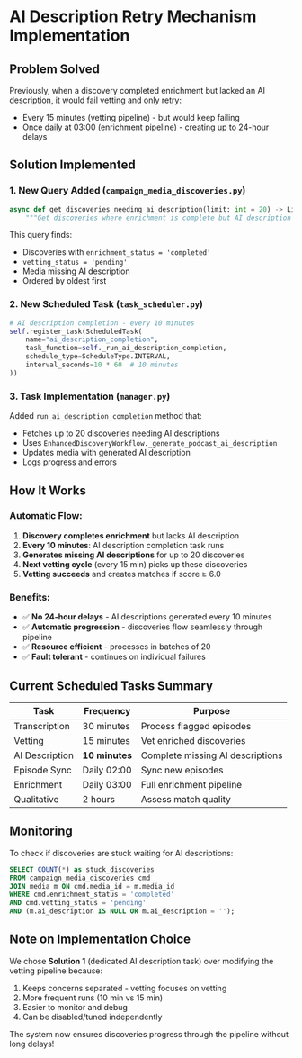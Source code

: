 # AI Description Retry Mechanism Implementation

## Problem Solved
Previously, when a discovery completed enrichment but lacked an AI description, it would fail vetting and only retry:
- Every 15 minutes (vetting pipeline) - but would keep failing
- Once daily at 03:00 (enrichment pipeline) - creating up to 24-hour delays

## Solution Implemented

### 1. **New Query Added** (`campaign_media_discoveries.py`)
```python
async def get_discoveries_needing_ai_description(limit: int = 20) -> List[Dict[str, Any]]:
    """Get discoveries where enrichment is complete but AI description is missing."""
```
This query finds:
- Discoveries with `enrichment_status = 'completed'`
- `vetting_status = 'pending'`
- Media missing AI description
- Ordered by oldest first

### 2. **New Scheduled Task** (`task_scheduler.py`)
```python
# AI description completion - every 10 minutes
self.register_task(ScheduledTask(
    name="ai_description_completion",
    task_function=self._run_ai_description_completion,
    schedule_type=ScheduleType.INTERVAL,
    interval_seconds=10 * 60  # 10 minutes
))
```

### 3. **Task Implementation** (`manager.py`)
Added `run_ai_description_completion` method that:
- Fetches up to 20 discoveries needing AI descriptions
- Uses `EnhancedDiscoveryWorkflow._generate_podcast_ai_description`
- Updates media with generated AI description
- Logs progress and errors

## How It Works

### Automatic Flow:
1. **Discovery completes enrichment** but lacks AI description
2. **Every 10 minutes**: AI description completion task runs
3. **Generates missing AI descriptions** for up to 20 discoveries
4. **Next vetting cycle** (every 15 min) picks up these discoveries
5. **Vetting succeeds** and creates matches if score ≥ 6.0

### Benefits:
- ✅ **No 24-hour delays** - AI descriptions generated every 10 minutes
- ✅ **Automatic progression** - discoveries flow seamlessly through pipeline
- ✅ **Resource efficient** - processes in batches of 20
- ✅ **Fault tolerant** - continues on individual failures

## Current Scheduled Tasks Summary

| Task | Frequency | Purpose |
|------|-----------|---------|
| Transcription | 30 minutes | Process flagged episodes |
| Vetting | 15 minutes | Vet enriched discoveries |
| AI Description | **10 minutes** | Complete missing AI descriptions |
| Episode Sync | Daily 02:00 | Sync new episodes |
| Enrichment | Daily 03:00 | Full enrichment pipeline |
| Qualitative | 2 hours | Assess match quality |

## Monitoring

To check if discoveries are stuck waiting for AI descriptions:
```sql
SELECT COUNT(*) as stuck_discoveries
FROM campaign_media_discoveries cmd
JOIN media m ON cmd.media_id = m.media_id
WHERE cmd.enrichment_status = 'completed'
AND cmd.vetting_status = 'pending'
AND (m.ai_description IS NULL OR m.ai_description = '');
```

## Note on Implementation Choice

We chose **Solution 1** (dedicated AI description task) over modifying the vetting pipeline because:
1. Keeps concerns separated - vetting focuses on vetting
2. More frequent runs (10 min vs 15 min)
3. Easier to monitor and debug
4. Can be disabled/tuned independently

The system now ensures discoveries progress through the pipeline without long delays!